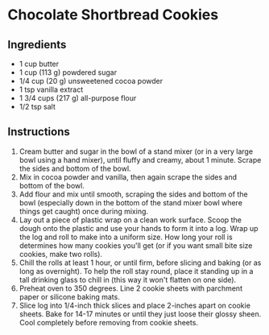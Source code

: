 # Chocolate Shortbread Cookies

## Ingredients

- 1 cup butter
- 1 cup (113 g) powdered sugar
- 1/4 cup (20 g) unsweetened cocoa powder
- 1 tsp vanilla extract
- 1 3/4 cups (217 g) all-purpose flour
- 1/2 tsp salt

## Instructions

1. Cream butter and sugar in the bowl of a stand mixer (or in a very large bowl using a hand mixer), until fluffy and creamy, about 1 minute. Scrape the sides and bottom of the bowl.
2. Mix in cocoa powder and vanilla, then again scrape the sides and bottom of the bowl.
3. Add flour and mix until smooth, scraping the sides and bottom of the bowl (especially down in the bottom of the stand mixer bowl where things get caught) once during mixing.
4. Lay out a piece of plastic wrap on a clean work surface. Scoop the dough onto the plastic and use your hands to form it into a log. Wrap up the log and roll to make into a uniform size. How long your roll is determines how many cookies you'll get (or if you want small bite size cookies, make two rolls).
5. Chill the rolls at least 1 hour, or until firm, before slicing and baking (or as long as overnight). To help the roll stay round, place it standing up in a tall drinking glass to chill in (this way it won't flatten on one side).
6. Preheat oven to 350 degrees. Line 2 cookie sheets with parchment paper or silicone baking mats.
7. Slice log into 1/4-inch thick slices and place 2-inches apart on cookie sheets. Bake for 14-17 minutes or until they just loose their glossy sheen. Cool completely before removing from cookie sheets.

